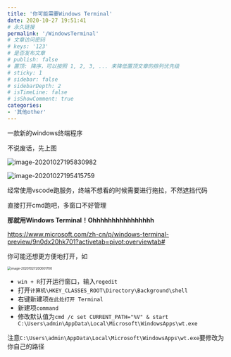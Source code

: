 ```yaml
---
title: '你可能需要Windows Terminal'
date: 2020-10-27 19:51:41
# 永久链接
permalink: '/WindowsTerminal'
# 文章访问密码
# keys: '123'
# 是否发布文章
# publish: false
# 置顶: 降序，可以按照 1, 2, 3, ... 来降低置顶文章的排列优先级
# sticky: 1
# sidebar: false
# sidebarDepth: 2
# isTimeLine: false
# isShowComment: true
categories:
- '其他other'
---
```


一款新的windows终端程序
<!-- more -->

不说废话，先上图

![image-20201027195830982](https://chanx-1251137349.file.myqcloud.com/image-20201027195830982.png)

![image-20201027195415759](https://chanx-1251137349.file.myqcloud.com/image-20201027195415759.png)

经常使用vscode跑服务，终端不想看的时候需要进行拖拉，不然遮挡代码

直接打开cmd跑吧，多窗口不好管理

**那就用Windows Terminal！Ohhhhhhhhhhhhhhhh**

https://www.microsoft.com/zh-cn/p/windows-terminal-preview/9n0dx20hk701?activetab=pivot:overviewtab#





你可能还想更方便地打开，如

<img src="https://chanx-1251137349.file.myqcloud.com/image-20201027200001700.png" alt="image-20201027200001700" style="zoom: 50%;" />

- `win + R`打开运行窗口，输入`regedit`
- 打开`计算机\HKEY_CLASSES_ROOT\Directory\Background\shell`
- 右键新建项`在此处打开 Terminal`
- 新建项`command`
- 修改默认值为`cmd /c set CURRENT_PATH="%V" & start C:\Users\admin\AppData\Local\Microsoft\WindowsApps\wt.exe`

注意`C:\Users\admin\AppData\Local\Microsoft\WindowsApps\wt.exe`要修改为你自己的路径